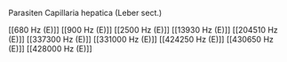 Parasiten Capillaria hepatica (Leber sect.)

[[680 Hz (E)]]
[[900 Hz (E)]]
[[2500 Hz (E)]]
[[13930 Hz (E)]]
[[204510 Hz (E)]]
[[337300 Hz (E)]]
[[331000 Hz (E)]]
[[424250 Hz (E)]]
[[430650 Hz (E)]]
[[428000 Hz (E)]]
